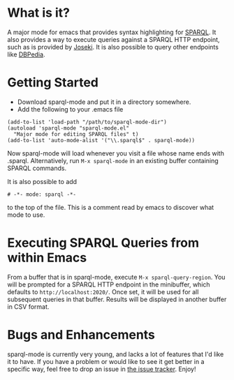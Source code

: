 # What is it?

A major mode for emacs that provides syntax highlighting for
[SPARQL](http://www.w3.org/TR/sparql11-query/). It also provides a way
to execute queries against a SPARQL HTTP endpoint, such as is provided
by [Joseki](http://www.joseki.org/). It is also possible to query
other endpoints like [DBPedia](http://dbpedia.org/sparql).

# Getting Started

* Download sparql-mode and put it in a directory somewhere.
* Add the following to your .emacs file

```elisp
(add-to-list 'load-path "/path/to/sparql-mode-dir")
(autoload 'sparql-mode "sparql-mode.el"
  "Major mode for editing SPARQL files" t)
(add-to-list 'auto-mode-alist '("\\.sparql$" . sparql-mode))
```
  
Now sparql-mode will load whenever you visit a file whose name ends
with .sparql. Alternatively, run `M-x sparql-mode` in an existing
buffer containing SPARQL commands.

It is also possible to add
```
# -*- mode: sparql -*-
```
to the top of the file. This is a comment read by emacs to discover 
what mode to use.

# Executing SPARQL Queries from within Emacs

From a buffer that is in sparql-mode, execute `M-x
sparql-query-region`. You will be prompted for a SPARQL HTTP endpoint
in the minibuffer, which defaults to `http://localhost:2020/`. Once
set, it will be used for all subsequent queries in that buffer.
Results will be displayed in another buffer in CSV format. 

# Bugs and Enhancements

sparql-mode is currently very young, and lacks a lot of features that
I'd like it to have. If you have a problem or would like to see it get
better in a specific way, feel free to drop an issue in
[the issue tracker](https://github.com/ljos/sparql-mode/issues).
Enjoy!
